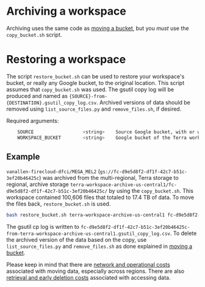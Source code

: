 # Archiving a workspace
Archiving uses the same code as [moving a bucket](moving-a-bucket.md), but you *must* use the `copy_bucket.sh` script. 

# Restoring a workspace
The script `restore_bucket.sh` can be used to restore your workspace's bucket, or really any Google bucket, to the original location. This script assumes that `copy_bucket.sh` was used. The gsutil copy log will be produced and named as `{SOURCE}-from-{DESTINATION}.gsutil_copy_log.csv`. Archived versions of data should be removed using `list_source_files.py` and `remove_files.sh`, if desired. 

Required arguments:
```bash
    SOURCE                  <string>    Source Google bucket, with or without the gs:// prefix
    WORKSPACE_BUCKET        <string>    Google bucket of the Terra workspace, with or without the gs:// prefix
```

## Example
`vanallen-firecloud-dfci/MEGA_MEL2` (`gs://fc-d9e5d8f2-df1f-42c7-b51c-3ef20b46425c`) was archived from the multi-regional, Terra storage to regional, archive storage `terra-workspace-archive-us-central1/fc-d9e5d8f2-df1f-42c7-b51c-3ef20b46425c/` by using the `copy_bucket.sh`. This workspace contained 100,606 files that totaled to 17.4 TB of data. To move the files back, `restore_bucket.sh` is used.
```bash
bash restore_bucket.sh terra-workspace-archive-us-central1 fc-d9e5d8f2-df1f-42c7-b51c-3ef20b46425c
```

The gsutil cp log is written to `fc-d9e5d8f2-df1f-42c7-b51c-3ef20b46425c-from-terra-workspace-archive-us-central1.gsutil_copy_log.csv`. To delete the archived version of the data based on the copy, use `list_source_files.py` and `remove_files.sh` as done explained in [moving a bucket](moving-a-bucket.md).

Please keep in mind that there are [network and operational costs](https://cloud.google.com/storage/pricing#network-pricing) associated with moving data, especially across regions. There are also [retrieval and early deletion costs](https://cloud.google.com/storage/pricing#archival-pricing) associated with accessing data.
